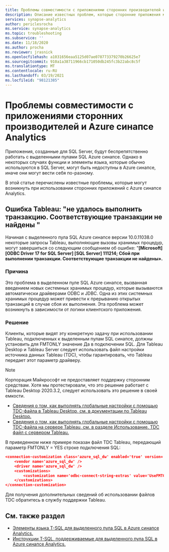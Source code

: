 ```yaml
---
title: Проблемы совместимости с приложениями сторонних производителей и Azure синапсе Analytics
description: Описание известных проблем, которые сторонние приложения могут найти с помощью Azure синапсе
services: synapse-analytics
author: periclesrocha
ms.service: synapse-analytics
ms.topic: troubleshooting
ms.subservice: ''
ms.date: 11/18/2020
ms.author: procha
ms.reviewer: jrasnick
ms.openlocfilehash: a1031656eaa5125d07ae078773379270b26625e7
ms.sourcegitcommit: 910a1a38711966cb171050db245fc3b22abc8c5f
ms.translationtype: MT
ms.contentlocale: ru-RU
ms.lasthandoff: 03/19/2021
ms.locfileid: "98121385"
---
```

# <a name="compatibility-issues-with-third-party-applications-and-azure-synapse-analytics"></a>Проблемы совместимости с приложениями сторонних производителей и Azure синапсе Analytics

Приложения, созданные для SQL Server, будут беспрепятственно работать с выделенными пулами SQL Azure синапсе. Однако в некоторых случаях функции и элементы языка, которые обычно используются в SQL Server, могут быть недоступны в Azure синапсе, иначе они могут вести себя по-разному.

В этой статье перечислены известные проблемы, которые могут возникнуть при использовании сторонних приложений с Azure синапсе Analytics. 

## <a name="tableau-error-an-attempt-to-complete-a-transaction-has-failed-no-corresponding-transaction-found"></a>Ошибка Tableau: "не удалось выполнить транзакцию. Соответствующие транзакции не найдены "

Начиная с выделенного пула SQL Azure синапсе версии 10.0.11038.0 некоторые запросы Tableau, выполняющие вызовы хранимых процедур, могут завершиться со следующим сообщением об ошибке: "**[Microsoft] [ODBC Driver 17 for SQL Server] [SQL Server] 111214; Сбой при выполнении транзакции. Соответствующие транзакции не найдены».**

### <a name="cause"></a>Причина

Это проблема в выделенном пуле SQL Azure синапсе, вызванная введением новых системных хранимых процедур, которые вызываются автоматически драйверами ODBC и JDBC. Одна из этих системных хранимых процедур может привести к прерыванию открытых транзакций в случае сбоя их выполнения. Эта проблема может возникнуть в зависимости от логики клиентского приложения.

### <a name="solution"></a>Решение
Клиенты, которые видят эту конкретную задачу при использовании Tableau, подключенных к выделенным пулам SQL синапсе, должны установить для FMTONLY значение Да в подключении SQL. Для Tableau Desktop и Tableau Server следует использовать файл настройки источника данных Tableau (TDC), чтобы гарантировать, что Tableau передает этот параметр драйверу.  

> [!NOTE] 
> Корпорация Майкрософт не предоставляет поддержку сторонним средствам. Хотя мы протестировали, что это решение работает с Tableau Desktop 2020.3.2, следует использовать это решение в своей емкости.
>

* [Сведения о том, как выполнять глобальные настройки с помощью TDC-файла в Tableau Desktop, см. в документации по Tableau Desktop.](https://help.tableau.com/current/pro/desktop/en-us/odbc_customize.htm)
* [Сведения о том, как выполнять глобальные настройки с помощью TDC-файла на сервере Tableau, см. в разделе Использование. TDC файл с сервером Tableau.](https://kb.tableau.com/articles/howto/using-a-tdc-file-with-tableau-server)

В приведенном ниже примере показан файл TDC Tableau, передающий параметр FMTONLY = YES строке подключения SQL:

```json
<connection-customization class='azure_sql_dw' enabled='true' version='18.1'>
    <vendor name='azure_sql_dw' />
    <driver name='azure_sql_dw' />
    <customizations>        
        <customization name='odbc-connect-string-extras' value='UseFMTONLY=yes' />
    </customizations>
</connection-customization>
```
Для получения дополнительных сведений об использовании файлов TDC обратитесь в службу поддержки Tableau. 

## <a name="see-also"></a>См. также раздел

* [Элементы языка T-SQL для выделенного пула SQL в Azure синапсе Analytics.](./sql-data-warehouse-reference-tsql-language-elements.md?bc=%2fazure%2fsynapse-analytics%2fbreadcrumb%2ftoc.json&toc=%2fazure%2fsynapse-analytics%2ftoc.json)
* [Инструкции T-SQL, поддерживаемые для выделенного пула SQL в Azure синапсе Analytics.](./sql-data-warehouse-reference-tsql-statements.md)